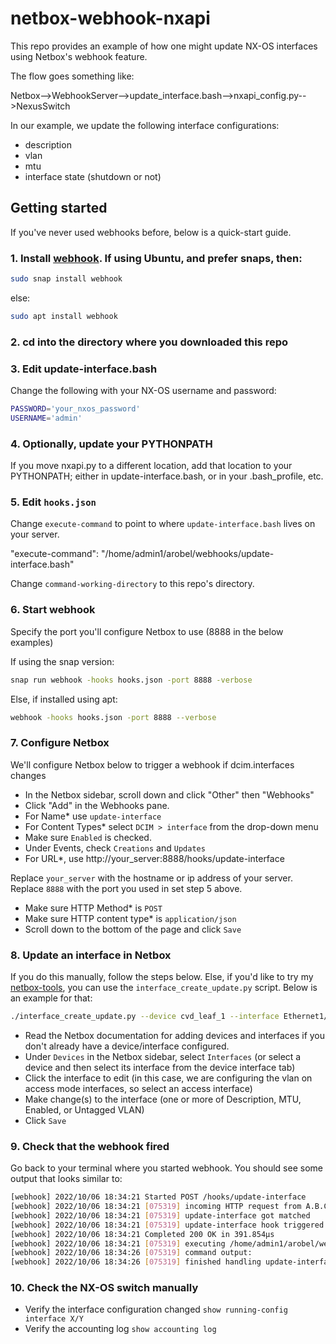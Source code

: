 # netbox-webhook-nxapi

This repo provides an example of how one might update NX-OS interfaces using Netbox's webhook feature.

The flow goes something like:

Netbox-->WebhookServer-->update_interface.bash-->nxapi_config.py-->NexusSwitch

In our example, we update the following interface configurations:

- description
- vlan
- mtu
- interface state (shutdown or not)

## Getting started

If you've never used webhooks before, below is a quick-start guide.

### 1. Install [webhook].  If using Ubuntu, and prefer snaps, then:

```bash
sudo snap install webhook
```

else:

```bash
sudo apt install webhook
```

### 2. cd into the directory where you downloaded this repo

### 3. Edit update-interface.bash

Change the following with your NX-OS username and password:

```bash
PASSWORD='your_nxos_password'
USERNAME='admin'
```

### 4. Optionally, update your PYTHONPATH

If you move nxapi.py to a different location, add that location to your PYTHONPATH; either in update-interface.bash, or in your .bash_profile, etc.

### 5. Edit ``hooks.json``

Change ``execute-command`` to point to where ``update-interface.bash`` lives on your server.

"execute-command": "/home/admin1/arobel/webhooks/update-interface.bash"

Change ``command-working-directory`` to this repo's directory.


### 6. Start webhook

Specify the port you'll configure Netbox to use (8888 in the below examples)

If using the snap version:

```bash
snap run webhook -hooks hooks.json -port 8888 -verbose
```

Else, if installed using apt:

```bash
webhook -hooks hooks.json -port 8888 --verbose
```

### 7. Configure Netbox

We'll configure Netbox below to trigger a webhook if dcim.interfaces changes

- In the Netbox sidebar, scroll down and click "Other" then "Webhooks"
- Click "Add" in the Webhooks pane.
- For Name* use ``update-interface``
- For Content Types* select ``DCIM > interface`` from the drop-down menu
- Make sure ``Enabled`` is checked.
- Under Events, check ``Creations`` and ``Updates``
- For URL*, use http://your_server:8888/hooks/update-interface

Replace ``your_server`` with the hostname or ip address of your server.
Replace ``8888`` with the port you used in set step 5 above.

- Make sure HTTP Method* is ``POST``
- Make sure HTTP content type* is ``application/json``
- Scroll down to the bottom of the page and click ``Save``

### 8. Update an interface in Netbox

If you do this manually, follow the steps below.  Else, if you'd like to try my [netbox-tools], you can use the ``interface_create_update.py`` script.  Below is an example for that:

```bash
./interface_create_update.py --device cvd_leaf_1 --interface Ethernet1/1 --mode access --type 1000base-x-sfp --vlan 20 --description "DB Servers" --mtu 9216 --disabled
```


- Read the Netbox documentation for adding devices and interfaces if you don't already have a device/interface configured.
- Under ``Devices`` in the Netbox sidebar, select ``Interfaces`` (or select a device and then select its interface from the device interface tab)
- Click the interface to edit (in this case, we are configuring the vlan on access mode interfaces, so select an access interface)
- Make change(s) to the interface (one or more of Description, MTU, Enabled, or Untagged VLAN)
- Click ``Save``

### 9. Check that the webhook fired

Go back to your terminal where you started webhook.  You should see some output that looks similar to:

```bash
[webhook] 2022/10/06 18:34:21 Started POST /hooks/update-interface
[webhook] 2022/10/06 18:34:21 [075319] incoming HTTP request from A.B.C.D:40284
[webhook] 2022/10/06 18:34:21 [075319] update-interface got matched
[webhook] 2022/10/06 18:34:21 [075319] update-interface hook triggered successfully
[webhook] 2022/10/06 18:34:21 Completed 200 OK in 391.854µs
[webhook] 2022/10/06 18:34:21 [075319] executing /home/admin1/arobel/webhooks/update-interface.bash (/home/admin1/arobel/webhooks/update-interface.bash) with arguments ["/home/admin1/arobel/webhooks/update-interface.bash" "cvd_leaf_1" "Ethernet1/1" "10" "Web Servers" "9216" "false"] and environment [] using /home/admin1/arobel/webhooks as cwd
[webhook] 2022/10/06 18:34:26 [075319] command output: 
[webhook] 2022/10/06 18:34:26 [075319] finished handling update-interface
```

### 10. Check the NX-OS switch manually

- Verify the interface configuration changed ``show running-config interface X/Y``
- Verify the accounting log ``show accounting log``


[netbox-tools]: https://github.com/allenrobel/netbox-tools

[webhook]: https://github.com/adnanh/webhook
